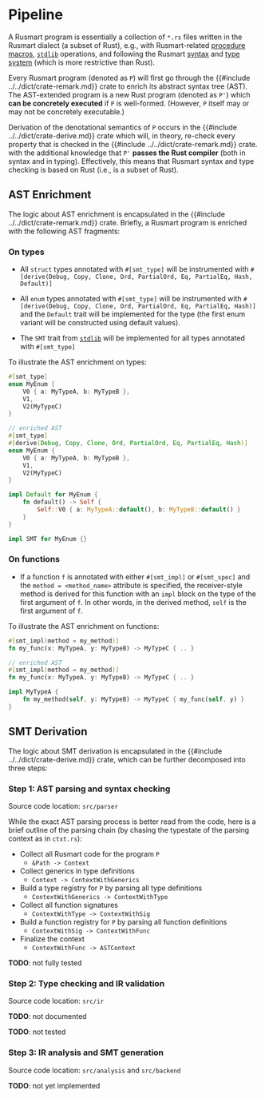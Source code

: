 # Pipeline

A Rusmart program is essentially a collection of `*.rs` files written
in the Rusmart dialect (a subset of Rust),
e.g., with Rusmart-related
[procedure macros](../user/annotations.md),
[`stdlib`](../user/stdlib.md) operations, and
following the Rusmart [syntax](../user/syntax.md) and
[type system](../user/typing.md)
(which is more restrictive than Rust).

Every Rusmart program (denoted as `P`) will first go through the
{{#include ../../dict/crate-remark.md}} crate to
enrich its abstract syntax tree (AST).
The AST-extended program is a new Rust program (denoted as `P'`)
which **can be concretely executed** if `P` is well-formed.
(However, `P` itself may or may not be concretely executable.)

Derivation of the denotational semantics of `P`
occurs in the {{#include ../../dict/crate-derive.md}} crate
which will, in theory, re-check every property
that is checked in the {{#include ../../dict/crate-remark.md}} crate.
with the additional knowledge that
`P'` **passes the Rust compiler** (both in syntax and in typing).
Effectively, this means that Rusmart syntax and type checking
is based on Rust (i.e., is a subset of Rust).

## AST Enrichment

The logic about AST enrichment is encapsulated
in the {{#include ../../dict/crate-remark.md}} crate.
Briefly, a Rusmart program is enriched with the following AST fragments:

### On types

- All `struct` types annotated with `#[smt_type]` will be instrumented with
  `#[derive(Debug, Copy, Clone, Ord, PartialOrd, Eq, PartialEq, Hash, Default)]`

- All `enum` types annotated with `#[smt_type]` will be instrumented with
  `#[derive(Debug, Copy, Clone, Ord, PartialOrd, Eq, PartialEq, Hash)]` and
  the `Default` trait will be implemented for the type
  (the first enum variant will be constructed using default values).

- The `SMT` trait from [`stdlib`](../user/stdlib.md) will be implemented
  for all types annotated with `#[smt_type]`

To illustrate the AST enrichment on types:

```rust
#[smt_type]
enum MyEnum {
    V0 { a: MyTypeA, b: MyTypeB },
    V1,
    V2(MyTypeC)
}

// enriched AST
#[smt_type]
#[derive(Debug, Copy, Clone, Ord, PartialOrd, Eq, PartialEq, Hash)]
enum MyEnum {
    V0 { a: MyTypeA, b: MyTypeB },
    V1,
    V2(MyTypeC)
}

impl Default for MyEnum {
    fn default() -> Self {
        Self::V0 { a: MyTypeA::default(), b: MyTypeB::default() }
    }
}

impl SMT for MyEnum {}
```

### On functions

- If a function `f` is annotated with either `#[smt_impl]` or `#[smt_spec]` and
  the `method = <method_name>` attribute is specified, the receiver-style
  method is derived for this function with an `impl` block on the type of
  the first argument of `f`. In other words, in the derived method, `self`
  is the first argument of `f`.

To illustrate the AST enrichment on functions:

```rust
#[smt_impl(method = my_method)]
fn my_func(x: MyTypeA, y: MyTypeB) -> MyTypeC { .. }

// enriched AST
#[smt_impl(method = my_method)]
fn my_func(x: MyTypeA, y: MyTypeB) -> MyTypeC { .. }

impl MyTypeA {
    fn my_method(self, y: MyTypeB) -> MyTypeC { my_func(self, y) }
}
```

## SMT Derivation

The logic about SMT derivation is encapsulated
in the {{#include ../../dict/crate-derive.md}} crate,
which can be further decomposed into three steps:

### Step 1: AST parsing and syntax checking

Source code location: `src/parser`

While the exact AST parsing process is better read from the code,
here is a brief outline of the parsing chain
(by chasing the typestate of the parsing context as in `ctxt.rs`):

- Collect all Rusmart code for the program `P`
    - `&Path -> Context`
- Collect generics in type definitions
    - `Context -> ContextWithGenerics`
- Build a type registry for `P` by parsing all type definitions
    - `ContextWithGenerics -> ContextWithType`
- Collect all function signatures
    - `ContextWithType -> ContextWithSig`
- Build a function registry for `P` by parsing all function definitions
    - `ContextWithSig -> ContextWithFunc`
- Finalize the context
    - `ContextWithFunc -> ASTContext`

**TODO**: not fully tested

### Step 2: Type checking and IR validation

Source code location: `src/ir`

**TODO**: not documented

**TODO**: not tested

### Step 3: IR analysis and SMT generation

Source code location: `src/analysis` and `src/backend`

**TODO**: not yet implemented